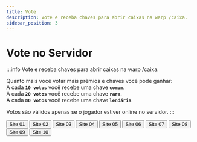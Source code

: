 ```yaml
---
title: Vote
description: Vote e receba chaves para abrir caixas na warp /caixa.
sidebar_position: 3
---
```


# Vote no Servidor

:::info Vote e receba chaves para abrir caixas na warp /caixa.

Quanto mais você votar mais prêmios e chaves você pode ganhar:  
A cada **`10 votos`** você recebe uma chave **`comum`**.  
A cada **`20 votos`** você recebe uma chave **`rara`**.  
A cada **`80 votos`** você recebe uma chave **`lendária`**.

Votos são válidos apenas se o jogador estiver online no servidor.
:::

<div>
  <button class="button button--lg button--outline button--primary" target="_blank" style={{  marginRight: 5 }} href="https://minecraft-mp.com/server/225174/vote">Site 01</button>
  <button class="button button--lg button--outline button--primary" target="_blank" style={{  marginRight: 5 }} href="https://www.planetminecraft.com/server/armageddon-server/vote">Site 02</button>
  <button class="button button--lg button--outline button--primary" target="_blank" style={{  marginRight: 5 }} href="https://minecraft-server-list.com/server/441552/vote">Site 03</button>
  <button class="button button--lg button--outline button--primary" target="_blank" style={{  marginRight: 5 }} href="https://topg.org/Minecraft/in-515193">Site 04</button>
  <button class="button button--lg button--outline button--primary" target="_blank" style={{  marginRight: 5 }} href="https://minecraftservers.org/vote/554608">Site 05</button>
  <button class="button button--lg button--outline button--primary" target="_blank" style={{  marginRight: 5 }} href="https://topminecraftservers.org/vote/6030">Site 06</button>
  <button class="button button--lg button--outline button--primary" target="_blank" style={{  marginRight: 5 }} href="https://mccommunity.net/server/127-Armageddon+Server/vote">Site 07</button>
  <button class="button button--lg button--outline button--primary" target="_blank" style={{  marginRight: 5 }} href="https://minecraft-server.net/vote/ArmaMC">Site 08</button>
  <button class="button button--lg button--outline button--primary" target="_blank" style={{  marginRight: 5 }} href="https://best-minecraft-servers.co/server-armageddon-server.4190/vote">Site 09</button>
  <button class="button button--lg button--outline button--primary" target="_blank" style={{  marginRight: 5 }} href="https://servers-minecraft.net/server-armageddon-server.1115/vote">Site 10</button>
</div>